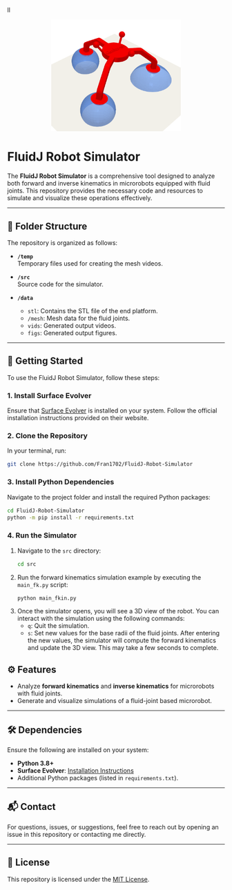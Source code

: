 ll<div align="center">
  <img src="logo.png" alt="FluidJ Robot Simulator Logo" width="300"/>
</div>


# FluidJ Robot Simulator

The **FluidJ Robot Simulator** is a comprehensive tool designed to analyze both forward and inverse kinematics in microrobots equipped with fluid joints. This repository provides the necessary code and resources to simulate and visualize these operations effectively.

---

## 📂 Folder Structure

The repository is organized as follows:

- **`/temp`**  
  Temporary files used for creating the mesh videos.

- **`/src`**  
  Source code for the simulator.

- **`/data`**  
  - `stl`: Contains the STL file of the end platform.  
  - `/mesh`: Mesh data for the fluid joints.  
  - `vids`: Generated output videos.  
  - `figs`: Generated output figures.

---

## 🚀 Getting Started

To use the FluidJ Robot Simulator, follow these steps:

### 1. Install **Surface Evolver**
Ensure that [Surface Evolver](http://kenbrakke.com/evolver/html/install.htm) is installed on your system. Follow the official installation instructions provided on their website.

### 2. Clone the Repository
In your terminal, run:
```bash
git clone https://github.com/Fran1702/FluidJ-Robot-Simulator
```



### 3. Install Python Dependencies
Navigate to the project folder and install the required Python packages:

```bash
cd FluidJ-Robot-Simulator
python -m pip install -r requirements.txt
```


### 4. Run the Simulator

1. Navigate to the `src` directory:
   ```bash
   cd src

2. Run the forward kinematics simulation example by executing the `main_fk.py` script:
    ```bash
    python main_fkin.py
    ```
3. Once the simulator opens, you will see a 3D view of the robot. You can interact with the simulation using the following commands:
    * `q`: Quit the simulation.
    * `s`: Set new values for the base radii of the fluid joints. After entering the new values, the simulator will compute the forward kinematics and update the 3D view. This may take a few seconds to complete.


## ⚙️ Features

- Analyze **forward kinematics** and **inverse kinematics** for microrobots with fluid joints.
- Generate and visualize simulations of a fluid-joint based microrobot.

---

## 🛠️ Dependencies

Ensure the following are installed on your system:
- **Python 3.8+**
- **Surface Evolver**: [Installation Instructions](http://kenbrakke.com/evolver/html/install.htm)
- Additional Python packages (listed in `requirements.txt`).

---

## 📬 Contact

For questions, issues, or suggestions, feel free to reach out by opening an issue in this repository or contacting me directly.

---

## 📜 License

This repository is licensed under the [MIT License](LICENSE).


